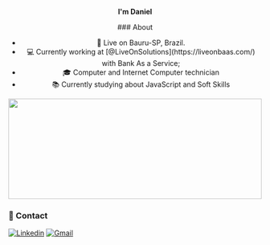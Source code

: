 <p align="center">
    <b>I'm Daniel</b>
</p>

<p align="center">
### About
    <div align="center">
        <ul>
          <li>📍 Live on Bauru-SP, Brazil.</li>
          <li>💻 Currently working at [@LiveOnSolutions](https://liveonbaas.com/)  with Bank As a Service;</li>
          <li>🎓 Computer and Internet Computer technician</li>
          <li>📚 Currently studying about JavaScript and Soft Skills</li>
        </ul>
    </div>
</p>

<a href="https://github.com/DanielNeris/DanielNeris" title="Go to Source"><img width="100%" height="200" src="https://github-readme-stats.vercel.app/api?username=DanielNeris&show_icons=true&theme=gotham&count_private=true"></a>

### 📲 Contact

  <a href="https://www.linkedin.com/in/danielneris/"><img src="https://img.shields.io/badge/-LinkedIn-0270AD?style=flat-square&logo=Linkedin&logoColor=white&link=https://www.linkedin.com/in/danielneris/" alt="Linkedin"/></a>
  <a href="mailto:danielneris01@gmail.com"><img src="https://img.shields.io/badge/-Gmail-E94134?style=flat-square&logo=Gmail&logoColor=white&link=mailto:danielneris01@gmail.com" alt="Gmail"/></a>

<!--
**DanielNeris/DanielNeris** is a ✨ _special_ ✨ repository because its `README.md` (this file) appears on your GitHub profile.

Here are some ideas to get you started:

- 🔭 I’m currently working on ...
- 🌱 I’m currently learning ...
- 👯 I’m looking to collaborate on ...
- 🤔 I’m looking for help with ...
- 💬 Ask me about ...
- 📫 How to reach me: ...
- 😄 Pronouns: ...
- ⚡ Fun fact: ...
-->
